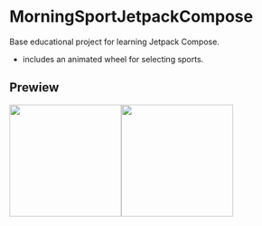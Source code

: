 # MorningSportJetpackCompose
Base educational project for learning Jetpack Compose.
- includes an animated wheel for selecting sports.
## Prewiew
<div style="display: flex; flex-wrap: wrap;">
  <img src="https://www.dropbox.com/scl/fi/j9834ijasnd9b7wpk7mu8/morning_sport_main.jpg?rlkey=aakxkf3kt34fm7eqmx15mydqq&raw=1" width="198" height="auto"/>
	<img src="https://www.dropbox.com/scl/fi/uepn0nea6wtusucahp2qp/morning_sport_second.jpg?rlkey=onqu2mle6a7icew77h4w3eiz0&raw=1" width="198" height="auto"/>
</div>
